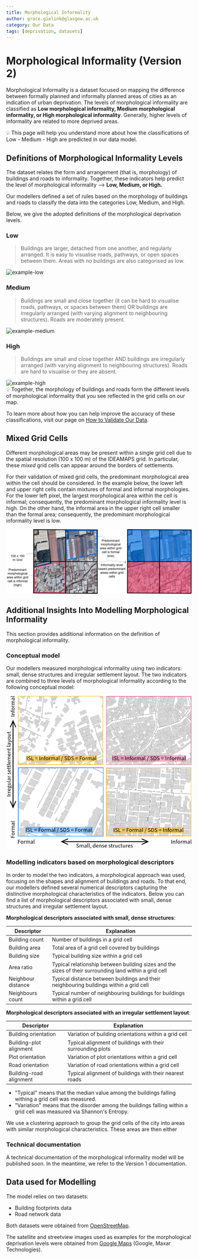 ```yaml
---
title: Morphological Informality
author: grace.gielink@glasgow.ac.uk
category: Our Data
tags: [deprivation, datasets]  
---
```


# Morphological Informality (Version 2)

Morphological Informality is a dataset focused on mapping the difference between formally planned and informally planned areas of cities as an indication of urban deprivation. The levels of morphological informality are classified as **Low morphological informality, Medium morphological informality, or High morphological informality**. Generally, higher levels of informality are related to more deprived areas.

<aside>
💡 This page will help you understand more about how the classifications of Low - Medium - High are predicted in our data model.

</aside>

## Definitions of Morphological Informality Levels

The dataset relates the form and arrangement (that is, morphology) of buildings and roads to informality.
Together, these indicators help predict the level of morphological informality —> **Low, Medium, or High.**

Our modellers defined a set of rules based on the morphology of buildings and roads to classify the data into the categories Low, Medium, and High.

Below, we give the adopted definitions of the morphological deprivation levels.


### Low
<blockquote> Buildings are larger, detached from one another, and regularly arranged. It is easy to visualise roads, pathways, or open spaces between them. Areas with no buildings are also categorised as low. </blockquote>
<img src="image-examples/example-low-morphological-informality.png" alt="example-low"/>

### Medium
<blockquote> Buildings are small and close together (it can be hard to visualise roads, pathways, or spaces between them) OR buildings are irregularly arranged (with varying alignment to neighbouring structures). Roads are moderately present. </blockquote>
<img src="image-examples/example-medium-morphological-informality.png" alt="example-medium"/>

### High
<blockquote > Buildings are small and close together AND buildings are irregularly arranged (with varying alignment to neighbouring structures). Roads are hard to visualise or they are absent. </blockquote>
<img src="image-examples/example-high-morphological-informality.png" alt="example-high"/>

<aside>
💡 Together, the morphology of buildings and roads form the different levels of morphological informality that you see reflected in the grid cells on our map. 

To learn more about how you can help improve the accuracy of these classifications, visit our page on [How to Validate Our Data](/docs/using-the-map/how-to-validate-our-data).
</aside>

## Mixed Grid Cells

Different morphological areas may be present within a single grid cell due to the spatial resolution (100 x 100 m) of the IDEAMAPS grid. In particular, these *mixed* grid cells can appear around the borders of settlements.

For their validation of mixed grid cells, the predominant morphological area within the cell should be considered. In the example below, the lower left and upper right cells contain mixtures of formal and informal morphologies. For the lower left pixel, the largest morphological area within the cell is informal; consequently, the predominant morphological informality level is high. On the other hand, the informal area in the upper right cell smaller than the formal area; consequently, the predominant morphological informality level is low. 

<img src="image-examples/mixed-grid-cells-example.png" alt="accessibility-elements"/>

## Additional Insights Into Modelling Morphological Informality

This section provides additional information on the definition of morphological informality.

### Conceptual model

Our modellers measured morphological informality using two indicators: small, dense structures and irregular settlement layout. The two indicators are combined to three levels of morphological informality according to the following conceptual model: 

<img src="image-examples/conceptual-model.png" alt="accessibility-elements"/>

### Modelling indicators based on morphological descriptors 

In order to model the two indicators, a morphological approach was used, focusing on the shapes and alignment of buildings and roads. To that end, our modellers defined several numerical descriptors capturing the distinctive morphological characteristics of the indicators. Below you can find a list of morphological descriptors associated with small, dense structures and irregular settlement layout.

**Morphological descriptors associated with small, dense structures**:

| Descriptor         | Explanation                                                                                            |
|--------------------|--------------------------------------------------------------------------------------------------------|
| Building count     | Number of buildings in a grid cell                                                                     |
| Building area      | Total area of a grid cell covered by buildings                                                         |
| Building size      | Typical building size within a grid cell                                                               |
| Area ratio         | Typical relationship between building sizes and the sizes of their surrounding land within a grid cell |
| Neighbour distance | Typical distance between buildings and their neighbouring buildings within a grid cell                 |
| Neighbours count   | Typical number of neighbouring buildings for buildings within a grid cell                              |


**Morphological descriptors associated with an irregular settlement layout**:

| Descriptor              | Explanation                                                 |
|-------------------------|-------------------------------------------------------------|
| Building orientation    | Variation of building orientations within a grid cell       |
| Building-plot alignment | Typical alignment of buildings with their surrounding plots |
| Plot orientation        | Variation of plot orientations within a grid cell           |
| Road orientation        | Variation of road orientations within a grid cell           |
| Building-road alignment | Typical alignment of buildings with their nearest roads     |

* "Typical" means that the median value among the buildings falling withing a grid cell was measured.
* "Variation" means that the disorder among the buildings falling within a grid cell was measured via Shannon's Entropy.


We use a clustering approach to group the grid cells of the city into areas with similar morphological characteristics. These areas are then either 



### Technical documentation

A technical documentation of the morphological informality model will be published soon. In the meantime, we refer to the Version 1 documentation.


## Data used for Modelling


The model relies on two datasets:
- Building footprints data
- Road network data

Both datasets were obtained from [OpenStreetMap](https://www.openstreetmap.org/). 

The satellite and streetview images used as examples for the morphological deprivation levels were obtained from [Google Maps](https://www.google.com/maps) (Google, Maxar Technologies).